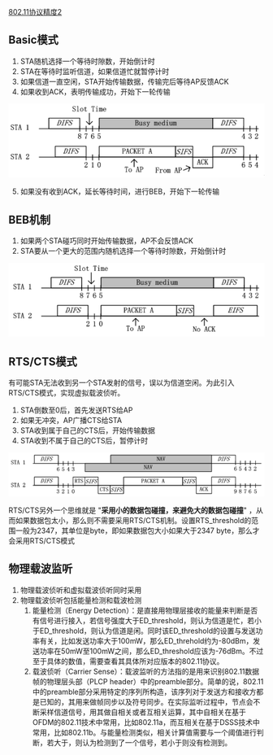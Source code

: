 [802.11协议精度2](https://zhuanlan.zhihu.com/p/20721272)

## Basic模式
1. STA随机选择一个等待时隙数，开始倒计时
2. STA在等待时监听信道，如果信道忙就暂停计时
3. 如果信道一直空闲，STA开始传输数据，传输完后等待AP反馈ACK
4. 如果收到ACK，表明传输成功，开始下一轮传输

![16def232e6120952e14b1047592dead3_720w](_v_images/20200420150701629_10029.png)

5. 如果没有收到ACK，延长等待时间，进行BEB，开始下一轮传输

## BEB机制
1. 如果两个STA碰巧同时开始传输数据，AP不会反馈ACK
2. STA要从一个更大的范围内随机选择一个等待时隙数，开始倒计时

![953a4645152850bc7fa9e05e5bacfec4_720w](_v_images/20200420151137660_21280.png)

## RTS/CTS模式

有可能STA无法收到另一个STA发射的信号，误以为信道空闲。为此引入RTS/CTS模式，实现虚拟载波侦听。

1. STA倒数至0后，首先发送RTS给AP
2. 如果无冲突，AP广播CTS给STA
3. STA收到属于自己的CTS后，开始传输数据
4. STA收到不属于自己的CTS后，暂停计时

![af08da7eb6245fb0ca718462525f2f7c_720w](_v_images/20200420154424516_20718.png)

RTS/CTS另外一个思维就是 "**采用小的数据包碰撞，来避免大的数据包碰撞**" ，从而如果数据包太小，那么则不需要采用RTS/CTS机制。设置RTS_threshold的范围一般为2347，其单位是byte，即如果数据包大小如果大于2347 byte，那么才会采用RTS/CTS模式

## 物理载波监听
1. 物理载波侦听和虚拟载波侦听同时采用
2. 物理载波侦听包括能量检测和载波检测
    1. 能量检测（Energy Detection）：是直接用物理层接收的能量来判断是否有信号进行接入，若信号强度大于ED_threshold，则认为信道是忙，若小于ED_threshold，则认为信道是闲。同时该ED_threshold的设置与发送功率有关，比如发送功率大于100mW，那么ED_threhold约为-80dBm，发送功率在50mW至100mW之间，那么ED_threshold应该为-76dBm。不过至于具体的数值，需要查看其具体所对应版本的802.11协议。
    2. 载波侦听（Carrier Sense）：载波监听的方法指的是用来识别802.11数据帧的物理层头部（PLCP header）中的preamble部分。简单的说，802.11中的preamble部分采用特定的序列所构造，该序列对于发送方和接收方都是已知的，其用来做帧同步以及符号同步。在实际监听过程中，节点会不断采样信道信号，用其做自相关或者互相关运算，其中自相关在基于OFDM的802.11技术中常用，比如802.11a，而互相关在基于DSSS技术中常用，比如802.11b。与能量检测类似，相关计算值需要与一个阈值进行判断，若大于，则认为检测到了一个信号，若小于则没有检测到。